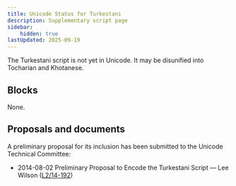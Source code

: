 ```yaml
---
title: Unicode Status for Turkestani
description: Supplementary script page
sidebar:
    hidden: true
lastUpdated: 2025-09-19
---
```


The Turkestani script is not yet in Unicode. It may be disunified into Tocharian and Khotanese.

## Blocks

None.

## Proposals and documents

A preliminary proposal for its inclusion has been submitted to the Unicode Technical Committee:
- 2014-08-02 Preliminary Proposal to Encode the Turkestani Script — Lee Wilson ([L2/14-192](http://www.unicode.org/cgi-bin/GetMatchingDocs.pl?L2/14-192))
